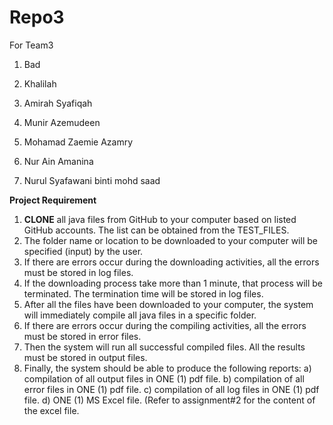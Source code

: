 # Repo3
For Team3

1. Bad

2. Khalilah

3. Amirah Syafiqah

4. Munir Azemudeen

5. Mohamad Zaemie Azamry

6. Nur Ain Amanina

7. Nurul Syafawani binti mohd saad

**Project Requirement**

1. **CLONE** all java files from GitHub to your computer based on listed GitHub accounts. The list can be obtained from the TEST_FILES.
2. The folder name or location to be downloaded to your computer will be specified (input) by the user.
3. If there are errors occur during the downloading activities, all the errors must be stored in log files.
4. If the downloading process take more than 1 minute, that process will be terminated. The termination time will be stored in log files.
5. After all the files have been downloaded to your computer, the system will immediately compile all java files in a specific folder.
6. If	there	are	errors	occur	during	the	compiling	activities,	all	the	errors	must	be	stored	in	error	files.
7. Then	the	system	will	run	all	successful compiled	files. All	the	results must be stored in output files.
8. Finally,	the	system	should	be	able	to	produce	the	following	reports:
  a) compilation	of	all	output	files	in	ONE	(1)	pdf	file.
  b) compilation	of	all	error	files	in	ONE	(1)	pdf	file.
  c) compilation	of	all	log	files	in	ONE	(1)	pdf	file.
  d) ONE	(1)	MS	Excel	file.	(Refer	to	assignment#2	for	the	content	of	the	excel	file.
